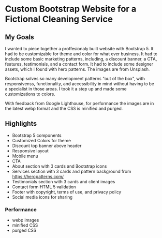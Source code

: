 # Custom Bootstrap Website for a Fictional Cleaning Service

## My Goals

I wanted to piece together a proffesionaly built website with Bootstrap 5. It had to be customizable for theme and color for what ever business. It had to include some basic marketing patterns, including, a discount banner, a CTA, features, testimonials, and a contact form. It had to include some designer assets, which I found with hero patterns. The images are from Unsplash.

Bootstrap solves so many development patterns "out of the box", with responsivenss, functionality, and accessibility in mind without having to be a specialist in those areas. I took it a step up and made some customizations to colors.

With feedback from Google Lighthouse, for performance the images are in the latest webp format and the CSS is minified and purged.

## Highlights

- Bootstrap 5 components
- Customized Colors for theme
- Discount top banner above header
- Responsive layout
- Mobile menu
- CTA
- About section with 3 cards and Bootstrap icons
- Services section with 3 cards and pattern background from https://heropatterns.com/
- Testimonials section with 3 cards and client images
- Contact form HTML 5 validation
- Footer with copyright, terms of use, and privacy policy
- Social media icons for sharing

### Performance

- webp images
- minified CSS
- purged CSS
